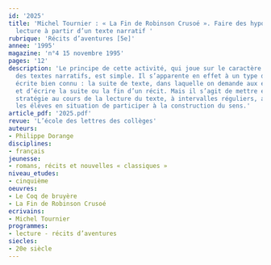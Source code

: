 ```yaml
---
id: '2025'
title: 'Michel Tournier : « La Fin de Robinson Crusoé ». Faire des hypothèses de
  lecture à partir d’un texte narratif '
rubrique: 'Récits d’aventures [5e]'
annee: '1995'
magazine: 'n°4 15 novembre 1995'
pages: '12'
description: 'Le principe de cette activité, qui joue sur le caractère prévisible
  des textes narratifs, est simple. Il s’apparente en effet à un type de production
  écrite bien connu : la suite de texte, dans laquelle on demande aux élèves d’imaginer
  et d’écrire la suite ou la fin d’un récit. Mais il s’agit de mettre en œuvre cette
  stratégie au cours de la lecture du texte, à intervalles réguliers, afin de placer
  les élèves en situation de participer à la construction du sens.'
article_pdf: '2025.pdf'
revue: 'L’école des lettres des collèges'
auteurs:
- Philippe Dorange
disciplines:
- français
jeunesse:
- romans, récits et nouvelles « classiques »
niveau_etudes:
- cinquième
oeuvres:
- Le Coq de bruyère
- La Fin de Robinson Crusoé
ecrivains:
- Michel Tournier
programmes:
- lecture - récits d’aventures
siecles:
- 20e siècle
---
```

